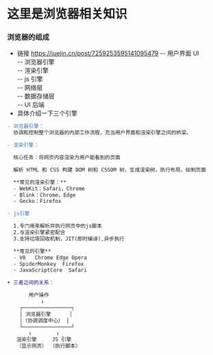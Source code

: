 # 这里是浏览器相关知识

### 浏览器的组成

- 链接 https://juejin.cn/post/7259253595141095479
  -- 用户界面 UI  
  -- 浏览器引擎  
  -- 渲染引擎  
  -- js 引擎  
  -- 网络层  
  -- 数据存储层  
  -- UI 后端
- 具体介绍一下三个引擎

```diff
- 浏览器引擎：
  协调和控制整个浏览器的内部工作流程，充当用户界面和渲染引擎之间的桥梁。

- 渲染引擎：

  核心任务：将网页内容渲染为用户能看到的页面

  解析 HTML 和 CSS 构建 DOM 树和 CSSOM 树，生成渲染树，执行布局，绘制页面

  **常见的渲染引擎：**
  - WebKit：Safari，Chrome
  - Blink：Chrome，Edge
  - Gecko：Firefox

- js引擎

  1.专门用来解析并执行网页中的js脚本
  2.与渲染引擎紧密配合
  3.支持垃圾回收机制，JIT(即时编译),异步执行

  **常见的引擎**
  - V8   Chrome Edge Opera
  - SpiderMonkey  Firefox
  - JavaScriptCore  Safari

+ 三者之间的关系：

       用户操作
           ↓
    ┌────────────────┐
    │ 浏览器引擎      │
    │（协调调度中心） │
    └────────────────┘
       ↓        ↓
   渲染引擎     JS 引擎
   （显示网页） （执行脚本）

```
